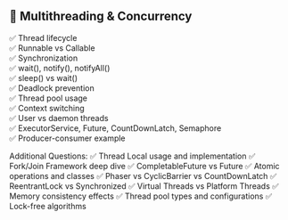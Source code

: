 ## 🧵 Multithreading & Concurrency

✅ Thread lifecycle  
✅ Runnable vs Callable  
✅ Synchronization  
✅ wait(), notify(), notifyAll()  
✅ sleep() vs wait()  
✅ Deadlock prevention  
✅ Thread pool usage  
✅ Context switching  
✅ User vs daemon threads  
✅ ExecutorService, Future, CountDownLatch, Semaphore  
✅ Producer-consumer example

Additional Questions:
✅ Thread Local usage and implementation
✅ Fork/Join Framework deep dive
✅ CompletableFuture vs Future
✅ Atomic operations and classes
✅ Phaser vs CyclicBarrier vs CountDownLatch
✅ ReentrantLock vs Synchronized
✅ Virtual Threads vs Platform Threads
✅ Memory consistency effects
✅ Thread pool types and configurations
✅ Lock-free algorithms